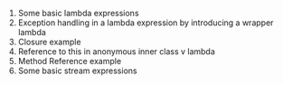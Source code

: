 1. Some basic lambda expressions
2. Exception handling in a lambda expression by introducing a wrapper lambda
3. Closure example
4. Reference to this in anonymous inner class v lambda
5. Method Reference example
6. Some basic stream expressions